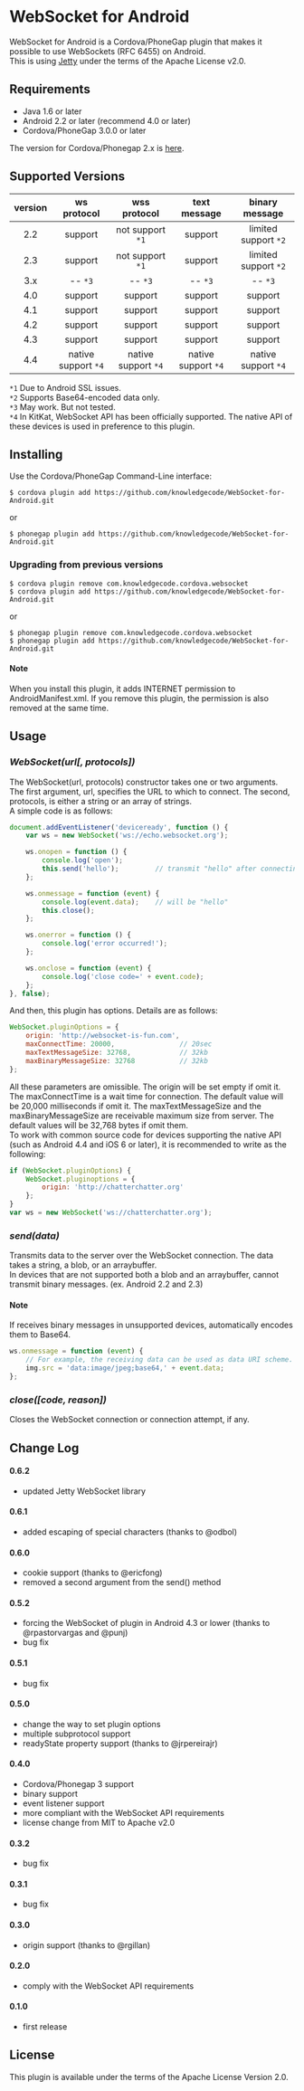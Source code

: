 # WebSocket for Android
WebSocket for Android is a Cordova/PhoneGap plugin that makes it possible to use WebSockets (RFC 6455) on Android.  
This is using [Jetty](https://github.com/eclipse/jetty.project) under the terms of the Apache License v2.0.  

## Requirements
 - Java 1.6 or later  
 - Android 2.2 or later (recommend 4.0 or later)  
 - Cordova/PhoneGap 3.0.0 or later  

The version for Cordova/Phonegap 2.x is [here](https://github.com/knowledgecode/WebSocket-for-Android/tree/2.x).  

## Supported Versions
| version | ws protocol        | wss protocol       | text message       | binary message      |
|:-------:|:------------------:|:------------------:|:------------------:|:-------------------:|
| 2.2     | support            | not support `*1`   | support            | limited support `*2`|
| 2.3     | support            | not support `*1`   | support            | limited support `*2`|
| 3.x     | -- `*3`            | -- `*3`            | -- `*3`            | -- `*3`             |
| 4.0     | support            | support            | support            | support             |
| 4.1     | support            | support            | support            | support             |
| 4.2     | support            | support            | support            | support             |
| 4.3     | support            | support            | support            | support             |
| 4.4     | native support `*4`| native support `*4`| native support `*4`| native support `*4` |

`*1` Due to Android SSL issues.  
`*2` Supports Base64-encoded data only.  
`*3` May work. But not tested.  
`*4` In KitKat, WebSocket API has been officially supported. The native API of these devices is used in preference to this plugin.  

## Installing
Use the Cordova/PhoneGap Command-Line interface:  
```shell
$ cordova plugin add https://github.com/knowledgecode/WebSocket-for-Android.git
```
or  
```shell
$ phonegap plugin add https://github.com/knowledgecode/WebSocket-for-Android.git
```
### Upgrading from previous versions
```shell
$ cordova plugin remove com.knowledgecode.cordova.websocket
$ cordova plugin add https://github.com/knowledgecode/WebSocket-for-Android.git
```
or  
```shell
$ phonegap plugin remove com.knowledgecode.cordova.websocket
$ phonegap plugin add https://github.com/knowledgecode/WebSocket-for-Android.git
```
#### Note
When you install this plugin, it adds INTERNET permission to AndroidManifest.xml. If you remove this plugin, the permission is also removed at the same time.  

## Usage
### *WebSocket(url[, protocols])*
The WebSocket(url, protocols) constructor takes one or two arguments. The first argument, url, specifies the URL to which to connect. The second, protocols, is either a string or an array of strings.  
A simple code is as follows:  
```JavaScript
document.addEventListener('deviceready', function () {
    var ws = new WebSocket('ws://echo.websocket.org');

    ws.onopen = function () {
        console.log('open');
        this.send('hello');         // transmit "hello" after connecting
    };

    ws.onmessage = function (event) {
        console.log(event.data);    // will be "hello"
        this.close();
    };

    ws.onerror = function () {
        console.log('error occurred!');
    };

    ws.onclose = function (event) {
        console.log('close code=' + event.code);
    };
}, false);
```
And then, this plugin has options. Details are as follows:  
```JavaScript
WebSocket.pluginOptions = {
    origin: 'http://websocket-is-fun.com',
    maxConnectTime: 20000,                // 20sec
    maxTextMessageSize: 32768,            // 32kb
    maxBinaryMessageSize: 32768           // 32kb
};
```
All these parameters are omissible. The origin will be set empty if omit it. The maxConnectTime is a wait time for connection. The default value will be 20,000 milliseconds if omit it. The maxTextMessageSize and the maxBinaryMessageSize are receivable maximum size from server. The default values will be 32,768 bytes if omit them.  
To work with common source code for devices supporting the native API (such as Android 4.4 and iOS 6 or later), it is recommended to write as the following:  
```JavaScript
if (WebSocket.pluginOptions) {
    WebSocket.pluginoptions = {
        origin: 'http://chatterchatter.org'
    };
}
var ws = new WebSocket('ws://chatterchatter.org');
```
### *send(data)*
Transmits data to the server over the WebSocket connection. The data takes a string, a blob, or an arraybuffer.  
In devices that are not supported both a blob and an arraybuffer, cannot transmit binary messages. (ex. Android 2.2 and 2.3)  

#### Note
If receives binary messages in unsupported devices, automatically encodes them to Base64.  
```JavaScript
ws.onmessage = function (event) {
    // For example, the receiving data can be used as data URI scheme.
    img.src = 'data:image/jpeg;base64,' + event.data;
};
```
### *close([code, reason])*
Closes the WebSocket connection or connection attempt, if any.  

## Change Log
#### 0.6.2
* updated Jetty WebSocket library  

#### 0.6.1
* added escaping of special characters (thanks to @odbol)  

#### 0.6.0
* cookie support (thanks to @ericfong)  
* removed a second argument from the send() method  

#### 0.5.2
* forcing the WebSocket of plugin in Android 4.3 or lower (thanks to @rpastorvargas and @punj)  
* bug fix  

#### 0.5.1
* bug fix  

#### 0.5.0
* change the way to set plugin options  
* multiple subprotocol support  
* readyState property support (thanks to @jrpereirajr)  

#### 0.4.0
* Cordova/Phonegap 3 support  
* binary support  
* event listener support  
* more compliant with the WebSocket API requirements  
* license change from MIT to Apache v2.0  

#### 0.3.2
* bug fix  

#### 0.3.1
* bug fix  

#### 0.3.0
* origin support (thanks to @rgillan)  

#### 0.2.0
* comply with the WebSocket API requirements  

#### 0.1.0
* first release  

## License
This plugin is available under the terms of the Apache License Version 2.0.
